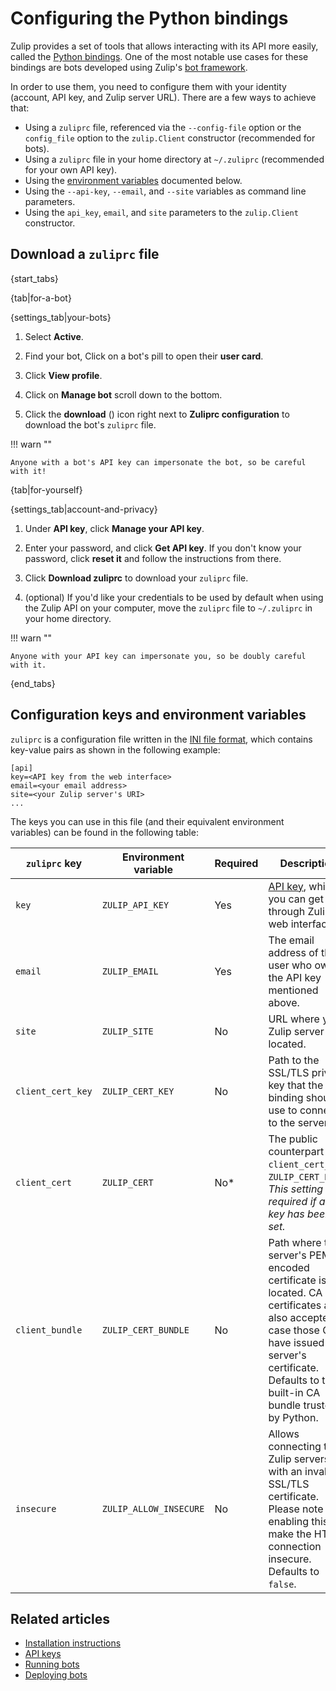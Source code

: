 # Configuring the Python bindings

Zulip provides a set of tools that allows interacting with its API more
easily, called the [Python bindings](https://pypi.python.org/pypi/zulip/).
One of the most notable use cases for these bindings are bots developed
using Zulip's [bot framework](/api/writing-bots).

In order to use them, you need to configure them with your identity
(account, API key, and Zulip server URL). There are a few ways to
achieve that:

- Using a `zuliprc` file, referenced via the `--config-file` option or
  the `config_file` option to the `zulip.Client` constructor
  (recommended for bots).
- Using a `zuliprc` file in your home directory at `~/.zuliprc`
  (recommended for your own API key).
- Using the [environment
  variables](https://en.wikipedia.org/wiki/Environment_variable)
  documented below.
- Using the `--api-key`, `--email`, and `--site` variables as command
  line parameters.
- Using the `api_key`, `email`, and `site` parameters to the
  `zulip.Client` constructor.

## Download a `zuliprc` file

{start_tabs}

{tab|for-a-bot}

{settings_tab|your-bots}

1. Select **Active**.

1. Find your bot, Click on a bot's pill to open their **user card**.

1. Click **View profile**.

1. Click on **Manage bot** scroll down to the bottom.

1. Click the **download** (<i class="fa fa-download"></i>) icon right next to **Zuliprc configuration** to download the bot's `zuliprc` file.

!!! warn ""

    Anyone with a bot's API key can impersonate the bot, so be careful with it!

{tab|for-yourself}

{settings_tab|account-and-privacy}

1. Under **API key**, click **Manage your API key**.

1. Enter your password, and click **Get API key**. If you don't know your
   password, click **reset it** and follow the
   instructions from there.

1. Click **Download zuliprc** to download your `zuliprc` file.

1. (optional) If you'd like your credentials to be used by default
   when using the Zulip API on your computer, move the `zuliprc` file
   to `~/.zuliprc` in your home directory.

!!! warn ""

    Anyone with your API key can impersonate you, so be doubly careful with it.

{end_tabs}

## Configuration keys and environment variables

`zuliprc` is a configuration file written in the
[INI file format](https://en.wikipedia.org/wiki/INI_file),
which contains key-value pairs as shown in the following example:

```
[api]
key=<API key from the web interface>
email=<your email address>
site=<your Zulip server's URI>
...
```

The keys you can use in this file (and their equivalent environment variables)
can be found in the following table:

<table class="table">
    <thead>
        <tr>
            <th><code>zuliprc</code> key</th>
            <th>Environment variable</th>
            <th>Required</th>
            <th>Description</th>
        </tr>
    </thead>
    <tr>
        <td><code>key</code></td>
        <td><code>ZULIP_API_KEY</code></td>
        <td>Yes</td>
        <td>
            <a href="/api/api-keys">API key</a>, which you can get through
            Zulip's web interface.
        </td>
    </tr>
    <tr>
        <td><code>email</code></td>
        <td><code>ZULIP_EMAIL</code></td>
        <td>Yes</td>
        <td>
            The email address of the user who owns the API key mentioned
            above.
        </td>
    </tr>
    <tr>
        <td><code>site</code></td>
        <td><code>ZULIP_SITE</code></td>
        <td>No</td>
        <td>
            URL where your Zulip server is located.
        </td>
    </tr>
    <tr>
        <td><code>client_cert_key</code></td>
        <td><code>ZULIP_CERT_KEY</code></td>
        <td>No</td>
        <td>
            Path to the SSL/TLS private key that the binding should use to
            connect to the server.
        </td>
    </tr>
    <tr>
        <td><code>client_cert</code></td>
        <td><code>ZULIP_CERT</code></td>
        <td>No*</td>
        <td>
            The public counterpart of <code>client_cert_key</code>/
            <code>ZULIP_CERT_KEY</code>. <i>This setting is required if a cert
            key has been set.</i>
        </td>
    </tr>
    <tr>
        <td><code>client_bundle</code></td>
        <td><code>ZULIP_CERT_BUNDLE</code></td>
        <td>No</td>
        <td>
            Path where the server's PEM-encoded certificate is located. CA
            certificates are also accepted, in case those CA's have issued the
            server's certificate. Defaults to the built-in CA bundle trusted
            by Python.
        </td>
    </tr>
    <tr>
        <td><code>insecure</code></td>
        <td><code>ZULIP_ALLOW_INSECURE</code></td>
        <td>No</td>
        <td>
            Allows connecting to Zulip servers with an invalid SSL/TLS
            certificate. Please note that enabling this will make the HTTPS
            connection insecure. Defaults to <code>false</code>.
        </td>
    </tr>
</table>

## Related articles

* [Installation instructions](/api/installation-instructions)
* [API keys](/api/api-keys)
* [Running bots](/api/running-bots)
* [Deploying bots](/api/deploying-bots)
